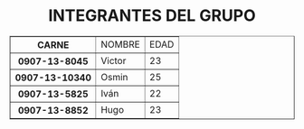 <html>
<head>
<title> Nombre del Grupo </title>

<CENTER>	
<H1>INTEGRANTES DEL GRUPO</H1>
<TABLE BORDER>
    <TR><TH>CARNE</TH> <TD>NOMBRE</TD> <TD>EDAD</TD>
    <TR><TH>0907-13-8045</TH> <TD>Victor</TD> <TD>23</TD>
    <TR><TH>0907-13-10340</TH> <TD>Osmin</TD> <TD>25</TD>
    <TR><TH>0907-13-5825</TH> <TD>Iván</TD> <TD>22</TD>
    <TR><TH>0907-13-8852</TH> <TD>Hugo</TD> <TD>23</TD>
</CENTER>
</TABLE>
</head>
</html>

